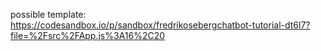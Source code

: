possible template: https://codesandbox.io/p/sandbox/fredrikosebergchatbot-tutorial-dt6l7?file=%2Fsrc%2FApp.js%3A16%2C20

